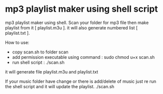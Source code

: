 # mp3 playlist maker using shell script
mp3 playlist maker using shell. 
Scan your folder for mp3 file then make playlist from it [ playlist.m3u ].
it will also generate numbered list [ playlist.txt ].

How to use:
- copy scan.sh to folder scan
- add permission executable using command : sudo chmod u+x scan.sh
- run shell script : ./scan.sh

it will generate file playlist.m3u and playlist.txt

If your music folder have change or there is add/delete of music just re run the shell script and it will update the playlist.
./scan.sh
